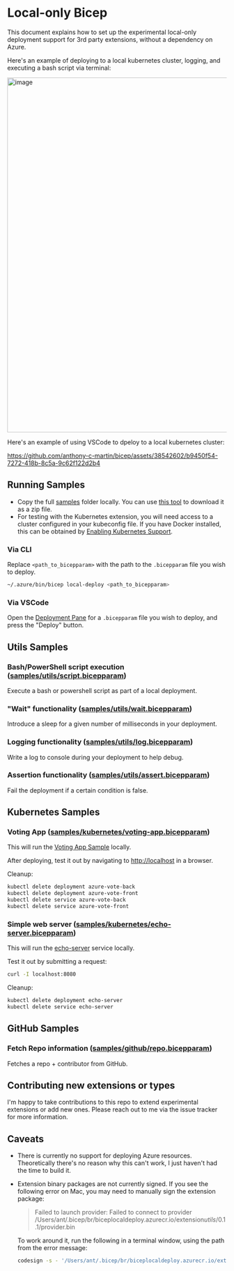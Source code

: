 # Local-only Bicep
This document explains how to set up the experimental local-only deployment support for 3rd party extensions, without a dependency on Azure.

Here's an example of deploying to a local kubernetes cluster, logging, and executing a bash script via terminal:

<img width="815" alt="image" src="https://github.com/anthony-c-martin/bicep/assets/38542602/7e0c353f-7d9b-4fd0-9468-bf877680a3e0">

Here's an example of using VSCode to dpeloy to a local kubernetes cluster:

https://github.com/anthony-c-martin/bicep/assets/38542602/b9450f54-7272-418b-8c5a-9c62f122d2b4

## Running Samples
* Copy the full [samples](./samples) folder locally. You can use [this tool](https://download-directory.github.io/?url=https%3A%2F%2Fgithub.com%2Fanthony-c-martin%2Fbicep-local-providers%2Ftree%2Fmain%2Fsamples) to download it as a zip file.
* For testing with the Kubernetes extension, you will need access to a cluster configured in your kubeconfig file. If you have Docker installed, this can be obtained by [Enabling Kubernetes Support](https://docs.docker.com/desktop/kubernetes/).

### Via CLI
Replace `<path_to_bicepparam>` with the path to the `.bicepparam` file you wish to deploy.
```sh
~/.azure/bin/bicep local-deploy <path_to_bicepparam>
```

### Via VSCode
Open the [Deployment Pane](https://github.com/Azure/bicep/blob/main/docs/experimental/deploy-ui.md) for a `.bicepparam` file you wish to deploy, and press the "Deploy" button.

## Utils Samples
### Bash/PowerShell script execution ([samples/utils/script.bicepparam](./samples/utils/script.bicepparam))
Execute a bash or powershell script as part of a local deployment.

### "Wait" functionality ([samples/utils/wait.bicepparam](./samples/utils/wait.bicepparam))
Introduce a sleep for a given number of milliseconds in your deployment.

### Logging functionality ([samples/utils/log.bicepparam](./samples/utils/log.bicepparam))
Write a log to console during your deployment to help debug.

### Assertion functionality ([samples/utils/assert.bicepparam](./samples/utils/assert.bicepparam))
Fail the deployment if a certain condition is false.

## Kubernetes Samples
### Voting App ([samples/kubernetes/voting-app.bicepparam](./samples/kubernetes/voting-app.bicepparam))

This will run the [Voting App Sample](https://github.com/Azure-Samples/azure-voting-app-redis) locally.

After deploying, test it out by navigating to [http://localhost](http://localhost) in a browser.

Cleanup:
```sh
kubectl delete deployment azure-vote-back
kubectl delete deployment azure-vote-front
kubectl delete service azure-vote-back
kubectl delete service azure-vote-front
```

### Simple web server ([samples/kubernetes/echo-server.bicepparam](./samples/kubernetes/echo-server.bicepparam))

This will run the [echo-server](https://ealenn.github.io/Echo-Server/) service locally.

Test it out by submitting a request:
```sh
curl -I localhost:8080
```

Cleanup:
```sh
kubectl delete deployment echo-server 
kubectl delete service echo-server
```

## GitHub Samples
### Fetch Repo information ([samples/github/repo.bicepparam](./samples/github/repo.bicepparam))

Fetches a repo + contributor from GitHub.

## Contributing new extensions or types
I'm happy to take contributions to this repo to extend experimental extensions or add new ones. Please reach out to me via the issue tracker for more information.

## Caveats
* There is currently no support for deploying Azure resources. Theoretically there's no reason why this can't work, I just haven't had the time to build it.
* Extension binary packages are not currently signed. If you see the following error on Mac, you may need to manually sign the extension package:
    > Failed to launch provider: Failed to connect to provider /Users/ant/.bicep/br/biceplocaldeploy.azurecr.io/extension$utils/0.1.1$/provider.bin
   
   To work around it, run the following in a terminal window, using the path from the error message:
   ```sh
   codesign -s - '/Users/ant/.bicep/br/biceplocaldeploy.azurecr.io/extensions$utils/0.1.1$/provider.bin'
   ```